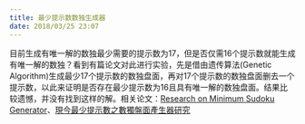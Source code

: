 ```yaml
---
title: 最少提示数数独生成器
date: 2018/03/25 23:07
---
```

目前生成有唯一解的数独最少需要的提示数为17，但是否仅需16个提示数就能生成有唯一解的数独？看到有篇论文对此进行实验，先是借由遗传算法(Genetic Algorithm)生成最少17个提示数的数独盘面，再对17个提示数的数独盘面删去一个提示数，以此来证明是否存在最少提示数为16且具有唯一解的数独盘面。结果比较遗憾，并没有找到这样的解。相关论文：[Research on Minimum Sudoku Generator](https://core.ac.uk/display/13401839)、[現今最少提示數之數獨盤面產生器研究](http://www.airitilibrary.com/Publication/alDetailedMesh1?DocID=U0021-0712200716113542)
